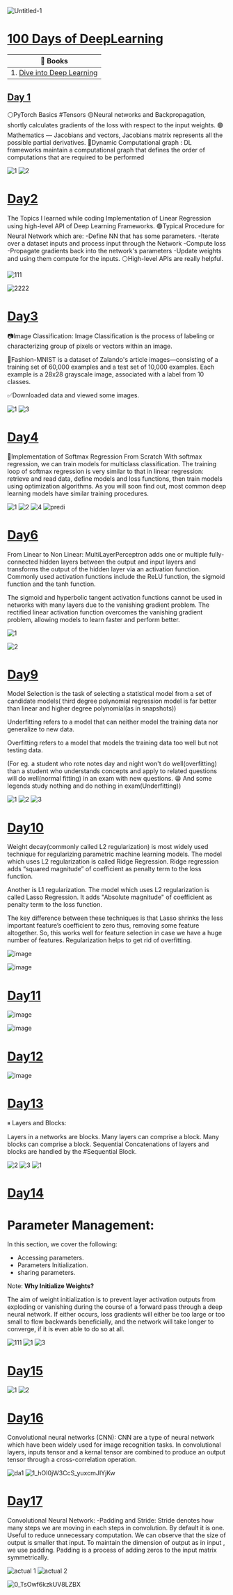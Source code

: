 ![Untitled-1](https://user-images.githubusercontent.com/60286478/121725642-42c0ae00-cb09-11eb-854e-a9ebb320461e.jpg)


# [100 Days of DeepLearning](https://github.com/RxnAch/DeepLearning)

| 📖 Books | 
|------------ | 
| 1. [Dive into Deep Learning](https://d2l.ai/index.html) |


## [Day 1](https://github.com/RxnAch/DeepLearning/blob/main/Linear_regression_from_Scratch.ipynb)
⚪PyTorch Basics #Tensors
🟡Neural networks and Backpropagation, shortly calculates gradients of the loss with respect to the input weights.
🟢Mathematics — Jacobians and vectors, Jacobians matrix represents all the possible partial derivatives.
🔴Dynamic Computational graph : DL frameworks maintain a computational graph that defines the order of computations that are required to be performed

![1](https://user-images.githubusercontent.com/60286478/120359229-28c3e600-c327-11eb-8a55-9da7e28018e6.jpg)
![2](https://user-images.githubusercontent.com/60286478/120359255-30838a80-c327-11eb-9801-6c8243f3045a.jpg)

# [Day2](https://github.com/RxnAch/DeepLearning/blob/main/concise_implementation_of_linear_regression.ipynb)

The Topics I learned while coding Implementation of Linear Regression using high-level API of Deep Learning Frameworks.
🟢Typical Procedure for Neural Network which are:
-Define NN that has some parameters.
-Iterate over a dataset inputs and process input through the Network
-Compute loss
-Propagate gradients back into the network's parameters
-Update weights and using them compute for the inputs.
⚪High-level APIs are really helpful.

![111](https://user-images.githubusercontent.com/60286478/120359740-c3242980-c327-11eb-9731-b7f67d7d75ed.jpg)

![2222](https://user-images.githubusercontent.com/60286478/120359773-c9b2a100-c327-11eb-8731-63233564cf4b.jpg)


# [Day3](https://github.com/RxnAch/DeepLearning/blob/main/TheImageClassification.ipynb)

📷Image Classification:
Image Classification is the process of labeling or characterizing group of pixels or vectors within an image.

👟Fashion-MNIST is a dataset of Zalando's article images—consisting of a training set of 60,000 examples and a test set of 10,000 examples. Each example is a 28x28 grayscale image, associated with a label from 10 classes.

✅Downloaded data and viewed some images.

![1](https://user-images.githubusercontent.com/60286478/120360174-2e6dfb80-c328-11eb-868a-4cc4a346c42d.png)
![3](https://user-images.githubusercontent.com/60286478/120360189-3463dc80-c328-11eb-8b4c-e292d876ef37.png)

# [Day4](https://github.com/RxnAch/DeepLearning/blob/main/Implementation_of_Softmax_Regression.ipynb)


🦝Implementation of Softmax Regression From Scratch
With softmax regression, we can train models for multiclass classification.
The training loop of softmax regression is very similar to that in linear regression: retrieve and read data, define models and loss functions, then train models using optimization algorithms. As you will soon find out, most common deep learning models have similar training procedures.

![1](https://user-images.githubusercontent.com/60286478/120497821-74859680-c3de-11eb-984a-0a35dd29c569.png)
![2](https://user-images.githubusercontent.com/60286478/120497833-764f5a00-c3de-11eb-8526-98b55bffb38a.png)
![4](https://user-images.githubusercontent.com/60286478/120497865-7baca480-c3de-11eb-9549-650cbda4f418.png)
![predi](https://user-images.githubusercontent.com/60286478/120497870-7cddd180-c3de-11eb-8f30-dcdd26881f7f.png)


# [Day6](https://github.com/RxnAch/DeepLearning/blob/main/Non_Linear_Activation_Functions_.ipynb)

From Linear to Non Linear:
MultiLayerPerceptron adds one or multiple fully-connected hidden layers between the output and input layers and transforms the output of the hidden layer via an activation function.
Commonly used activation functions include the ReLU function, the sigmoid function and the tanh function.

The sigmoid and hyperbolic tangent activation functions cannot be used in networks with many layers due to the vanishing gradient problem.
The rectified linear activation function overcomes the vanishing gradient problem, allowing models to learn faster and perform better.


![1](https://user-images.githubusercontent.com/60286478/120820249-14285d80-c574-11eb-83aa-bea6c9ff983b.png)

![2](https://user-images.githubusercontent.com/60286478/120820260-18547b00-c574-11eb-9150-60a45424871d.png)


# [Day9](https://github.com/RxnAch/DeepLearning/blob/main/Model_Selection_%2C_Underfitting_%2COverfitting.ipynb)
Model Selection is the task of selecting a statistical model from a set of candidate models( third degree polynomial regression model is far better than linear and higher degree polynomial(as in snapshots))

Underfitting refers to a model that can neither model the training data nor generalize to new data.

Overfitting refers to a model that models the training data too well but not testing data.

(For eg. a student who rote notes day and night won't do well(overfitting) than a student who understands concepts and apply to related questions will do well(normal fitting) in an exam with new questions. 😁 And some legends study nothing and do nothing in exam(Underfitting))

![1](https://user-images.githubusercontent.com/60286478/121041610-9f9f2a00-c7d2-11eb-8131-acaf07ddd41f.png)
![2](https://user-images.githubusercontent.com/60286478/121041623-a2018400-c7d2-11eb-8ed0-4921c36e587f.png)
![3](https://user-images.githubusercontent.com/60286478/121041640-a463de00-c7d2-11eb-9368-acd38fd799f9.png)


# [Day10](https://github.com/RxnAch/DeepLearning/blob/main/Norms_and_Weight_Decay.ipynb)

Weight decay(commonly called L2 regularization) is most widely used technique for regularizing parametric machine learning models.
The model which uses L2 regularization is called Ridge Regression.
Ridge regression adds “squared magnitude” of coefficient as penalty term to the loss function. 

Another is L1 regularization. The model which uses L2 regularization is called Lasso Regression. It adds "Absolute magnitude" of coefficient as penalty term to the loss function.

The key difference between these techniques is that Lasso shrinks the less important feature’s coefficient to zero thus, removing some feature altogether. So, this works well for feature selection in case we have a huge number of features.
Regularization helps to get rid of overfitting.

![image](https://user-images.githubusercontent.com/60286478/121448938-69230400-c9b8-11eb-8d8f-7bdba8f66b78.png)

![image](https://user-images.githubusercontent.com/60286478/121448951-6de7b800-c9b8-11eb-8e0f-5aeb835c39a7.png)

# [Day11](https://github.com/RxnAch/DeepLearning/blob/main/Norms_and_Weight_Decay.ipynb)

![image](https://user-images.githubusercontent.com/60286478/121674661-0f166180-cad2-11eb-9c81-81c69c40194c.png)

![image](https://user-images.githubusercontent.com/60286478/121674676-163d6f80-cad2-11eb-8d49-3f4b21b2ae41.png)


# [Day12](https://github.com/RxnAch/DeepLearning/blob/main/Predicting_House_Prices_on_kaggle.ipynb)

![image](https://user-images.githubusercontent.com/60286478/121674619-ff971880-cad1-11eb-87c7-db4c4dc95a0f.png)


# [Day13](https://github.com/RxnAch/DeepLearning/blob/main/Layers_and_Blocks.ipynb)


⏸ Layers and Blocks:

Layers in a networks are blocks. Many layers can comprise a block.
Many blocks can comprise a block.
Sequential Concatenations of layers and blocks are handled by the #Sequential Block.


![2](https://user-images.githubusercontent.com/60286478/121767253-d2e90c80-cb76-11eb-9565-29d7b0ab34c1.png)
![3](https://user-images.githubusercontent.com/60286478/121767256-d41a3980-cb76-11eb-8616-e8fb8cb7590a.png)
![1](https://user-images.githubusercontent.com/60286478/121767257-d41a3980-cb76-11eb-8b62-90d6e6738a9a.png)



# [Day14](https://github.com/RxnAch/DeepLearning/blob/main/Parameter_Management.ipynb)

# Parameter Management:

In this section, we cover the following:
- Accessing parameters.
- Parameters Initialization.
- sharing parameters.

Note: **Why Initialize Weights?**

The aim of weight initialization is to prevent layer activation outputs from exploding or vanishing during the course of a forward pass through a deep neural network. If either occurs, loss gradients will either be too large or too small to flow backwards beneficially, and the network will take longer to converge, if it is even able to do so at all.

![111](https://user-images.githubusercontent.com/60286478/121796083-1bb3ca80-cc36-11eb-9c46-4ae327d89ded.png)
![1](https://user-images.githubusercontent.com/60286478/121796084-1d7d8e00-cc36-11eb-9f21-867414f5d7b4.png)
![3](https://user-images.githubusercontent.com/60286478/121796087-21111500-cc36-11eb-83df-c78e8b5f1861.png)

# [Day15](https://github.com/RxnAch/Dive-into-Deep-Learning/blob/main/Custom_Layers.ipynb)

![1](https://user-images.githubusercontent.com/60286478/121834224-eff41b80-cced-11eb-9d3e-f229178b3df6.png)
![2](https://user-images.githubusercontent.com/60286478/121834229-f1254880-cced-11eb-89a4-d3eb6a2e8a0f.png)

# [Day16](https://github.com/RxnAch/DeepLearning)

Convolutional neural networks (CNN):
CNN are a type of neural network which have been widely used for image recognition tasks. In convolutional layers, inputs tensor and a kernal tensor are combined to produce an output tensor through a cross-correlation operation.

![da1](https://user-images.githubusercontent.com/60286478/122501599-bcc6ca80-d014-11eb-8a63-1df220810d5e.png)
![1_hOI0jW3CcS_yuxcmJIYjKw](https://user-images.githubusercontent.com/60286478/122501611-c05a5180-d014-11eb-87f3-e42300080324.gif)


# [Day17](https://github.com/RxnAch/DeepLearning)

Convolutional Neural Network:
-Padding and Stride:
Stride denotes how many steps we are moving in each steps in convolution. By default it is one. Useful to reduce unnecessary computation.
We can observe that the size of output is smaller that input. To maintain the dimension of output as in input , we use padding. Padding is a process of adding zeros to the input matrix symmetrically.

![actual 1](https://user-images.githubusercontent.com/60286478/122501646-d0723100-d014-11eb-8dfa-e701ce048094.png)
![actual 2](https://user-images.githubusercontent.com/60286478/122501653-d1a35e00-d014-11eb-8274-4645b65b327c.png)

![0_TsOwf6kzkUV8LZBX](https://user-images.githubusercontent.com/60286478/122501660-d405b800-d014-11eb-9721-f0752eb9065d.gif)

